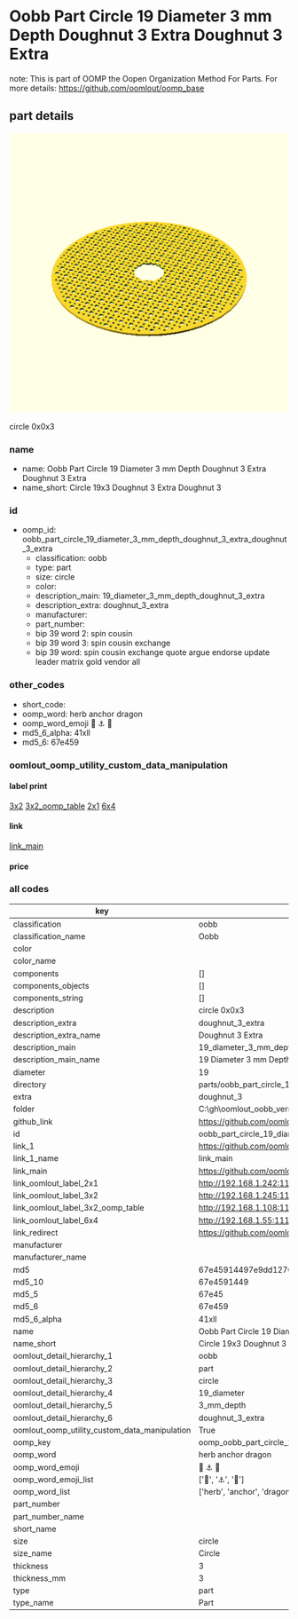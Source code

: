 # Oobb Part Circle 19 Diameter 3 mm Depth Doughnut 3 Extra Doughnut 3 Extra  

note: This is part of OOMP the Oopen Organization Method For Parts. For more details: https://github.com/oomlout/oomp_base

##  part details
  

[![](3dpr.png)](3dpr.png)

circle 0x0x3



### name
* name: Oobb Part Circle 19 Diameter 3 mm Depth Doughnut 3 Extra Doughnut 3 Extra
* name_short: Circle 19x3 Doughnut 3 Extra Doughnut 3
### id
* oomp_id: oobb_part_circle_19_diameter_3_mm_depth_doughnut_3_extra_doughnut_3_extra
  * classification: oobb
  * type: part
  * size: circle
  * color: 
  * description_main: 19_diameter_3_mm_depth_doughnut_3_extra
  * description_extra: doughnut_3_extra
  * manufacturer: 
  * part_number: 
  * bip 39 word 2: spin cousin
  * bip 39 word 3: spin cousin exchange
  * bip 39 word: spin cousin exchange quote argue endorse update leader matrix gold vendor all

### other_codes
* short_code: 
* oomp_word: herb anchor dragon
* oomp_word_emoji :herb: :anchor: :dragon:
* md5_6_alpha: 41xll
* md5_6: 67e459






### oomlout_oomp_utility_custom_data_manipulation
#### label print
[3x2](http://192.168.1.245:1112/?label=oomp%2041xll)
[3x2_oomp_table](http://192.168.1.108:1112/?label=oomp%2041xll)
[2x1](http://192.168.1.242:1112/?label=oomp%2041xll)
[6x4](http://192.168.1.55:1112/?label=oomp%2041xll)    

#### link

[link_main](https://github.com/oomlout/oomlout_oobb_version_4_generated_parts/tree/main/navigation_oomp/oobb/part/circle/19_diameter_3_mm_depth_doughnut_3_extra/doughnut_3_extra/part)                              

#### price







### all codes 
| key | value |  
| --- | --- |  
| classification | oobb |  
| classification_name | Oobb |  
| color |  |  
| color_name |  |  
| components | [] |  
| components_objects | [] |  
| components_string | [] |  
| description | circle 0x0x3 |  
| description_extra | doughnut_3_extra |  
| description_extra_name | Doughnut 3 Extra |  
| description_main | 19_diameter_3_mm_depth_doughnut_3_extra |  
| description_main_name | 19 Diameter 3 mm Depth Doughnut 3 Extra |  
| diameter | 19 |  
| directory | parts/oobb_part_circle_19_diameter_3_mm_depth_doughnut_3_extra_doughnut_3_extra |  
| extra | doughnut_3 |  
| folder | C:\gh\oomlout_oobb_version_4_generated_parts\parts\oobb_part_circle_19_diameter_3_mm_depth_doughnut_3_extra_doughnut_3_extra |  
| github_link | https://github.com/oomlout/oomlout_oomp_part_src/tree/main/parts/oobb_part_circle_19_diameter_3_mm_depth_doughnut_3_extra_doughnut_3_extra |  
| id | oobb_part_circle_19_diameter_3_mm_depth_doughnut_3_extra_doughnut_3_extra |  
| link_1 | https://github.com/oomlout/oomlout_oobb_version_4_generated_parts/tree/main/navigation_oomp/oobb/part/circle/19_diameter_3_mm_depth_doughnut_3_extra/doughnut_3_extra/part |  
| link_1_name | link_main |  
| link_main | https://github.com/oomlout/oomlout_oobb_version_4_generated_parts/tree/main/navigation_oomp/oobb/part/circle/19_diameter_3_mm_depth_doughnut_3_extra/doughnut_3_extra/part |  
| link_oomlout_label_2x1 | http://192.168.1.242:1112/?label=oomp%2041xll |  
| link_oomlout_label_3x2 | http://192.168.1.245:1112/?label=oomp%2041xll |  
| link_oomlout_label_3x2_oomp_table | http://192.168.1.108:1112/?label=oomp%2041xll |  
| link_oomlout_label_6x4 | http://192.168.1.55:1112/?label=oomp%2041xll |  
| link_redirect | https://github.com/oomlout/oomlout_oobb_version_4_generated_parts/tree/main/parts/oobb_circle_19_03_ex_doughnut_3 |  
| manufacturer |  |  
| manufacturer_name |  |  
| md5 | 67e45914497e9dd12705cb009d4c5e8f |  
| md5_10 | 67e4591449 |  
| md5_5 | 67e45 |  
| md5_6 | 67e459 |  
| md5_6_alpha | 41xll |  
| name | Oobb Part Circle 19 Diameter 3 mm Depth Doughnut 3 Extra Doughnut 3 Extra |  
| name_short | Circle 19x3 Doughnut 3 Extra Doughnut 3 |  
| oomlout_detail_hierarchy_1 | oobb |  
| oomlout_detail_hierarchy_2 | part |  
| oomlout_detail_hierarchy_3 | circle |  
| oomlout_detail_hierarchy_4 | 19_diameter |  
| oomlout_detail_hierarchy_5 | 3_mm_depth |  
| oomlout_detail_hierarchy_6 | doughnut_3_extra |  
| oomlout_oomp_utility_custom_data_manipulation | True |  
| oomp_key | oomp_oobb_part_circle_19_diameter_3_mm_depth_doughnut_3_extra_doughnut_3_extra |  
| oomp_word | herb anchor dragon |  
| oomp_word_emoji | :herb: :anchor: :dragon: |  
| oomp_word_emoji_list | [':herb:', ':anchor:', ':dragon:'] |  
| oomp_word_list | ['herb', 'anchor', 'dragon'] |  
| part_number |  |  
| part_number_name |  |  
| short_name |  |  
| size | circle |  
| size_name | Circle |  
| thickness | 3 |  
| thickness_mm | 3 |  
| type | part |  
| type_name | Part |  
